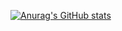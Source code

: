 [![Anurag's GitHub stats](https://github-readme-stats.vercel.app/api?username=bluethecolor)](https://github.com/anuraghazra/github-readme-stats)